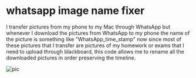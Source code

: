 # whatsapp image name fixer
I transfer pictures from my phone to my Mac through WhatsApp but whenever I download the pictures from WhatsApp to my phone the name of the picture is something like "WhatsApp_time_stamp" now since most of these pictures that I transfer are pictures of my homework or exams that I need to upload through blackboard, this code allows me to rename all the downloaded pictures in order preserving the timeline.

![pic]()
